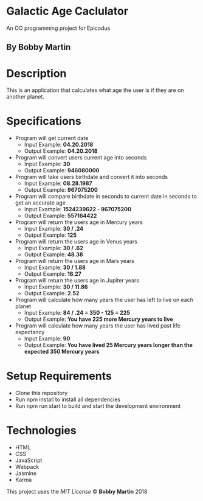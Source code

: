 # Galactic Age Caclulator
An OO programming project for Epicodus

## By Bobby Martin

# Description
This is an application that calculates what age the user is if they are on another planet.

# Specifications
* Program will get current date
  * Input Example: **04.20.2018**
  * Output Example: **04.20.2018**
* Program will convert users current age into seconds
  * Input Example: **30**
  * Output Example: **946080000**
* Program will take users birthdate and convert it into seconds
  * Input Example: **08.28.1987**
  * Output Example: **967075200**
* Program will compare birthdate in seconds to current date in seconds to get an accurate age
  * Input Example: **1524239622 - 967075200**
  * Output Example: **557164422**
* Program will return the users age in Mercury years
  * Input Example: **30 / .24**
  * Output Example: **125**
* Program will return the users age in Venus years
  * Input Example: **30 / .62**
  * Output Example: **48.38**
* Program will return the users age in Mars years
  * Input Example: **30 / 1.88**
  * Output Example: **16.27**
* Program will return the users age in Jupiter years
  * Input Example: **30 / 11.86**
  * Output Example: **2.52**
* Program will calculate how many years the user has left to live on each planet
  * Input Example: **84 / .24 = 350 - 125 = 225**
  * Output Example: **You have 225 more Mercury years to live**
* Program will calculate how many years the user has lived past life expectancy
  * Input Example: **90**
  * Output Example: **You have lived 25 Mercury years longer than the expected 350 Mercury years**

# Setup Requirements
* Clone this repository
* Run npm install to install all dependencies
* Run npm run start to build and start the development environment

# Technologies
* HTML
* CSS
* JavaScript
* Webpack
* Jasmine
* Karma

This project uses the _MIT License_
&copy; **Bobby Martin** 2018
